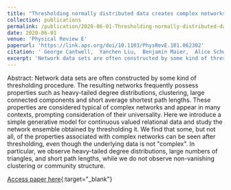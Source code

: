 ```yaml
---
title: "Thresholding normally distributed data creates complex networks"
collection: publications
permalink: /publication/2020-06-01-Thresholding-normally-distributed-data-creates-complex-networks
date: 2020-06-01
venue: 'Physical Review E'
paperurl: 'https://link.aps.org/doi/10.1103/PhysRevE.101.062302'
citation: ' George Cantwell,  Yanchen Liu,  Benjamin Maier,  Alice Schwarze,  Carlos Serv{\&apos;{a}}n,  Jordan Snyder,  Guillaume St-Onge, &quot;Thresholding normally distributed data creates complex networks.&quot; Physical Review E, 2020.'
excerpt: 'Network data sets are often constructed by some kind of thresholding procedure. The resulting networks frequently possess properties such as heavy-tailed degree distributions, clustering, large connected components and short average shortest path lengths. These properties are considered typical of complex networks and appear in many contexts, prompting consideration of their universality. Here we introduce a simple generative model for continuous valued relational data and study the network ensemble obtained by thresholding it. We find that some, but not all, of the properties associated with complex networks can be seen after thresholding, even though the underlying data is not &quot;complex&quot;. In particular, we observe heavy-tailed degree distributions, large numbers of triangles, and short path lengths, while we do not observe non-vanishing clustering or community structure.'
---
```

Abstract: Network data sets are often constructed by some kind of thresholding procedure. The resulting networks frequently possess properties such as heavy-tailed degree distributions, clustering, large connected components and short average shortest path lengths. These properties are considered typical of complex networks and appear in many contexts, prompting consideration of their universality. Here we introduce a simple generative model for continuous valued relational data and study the network ensemble obtained by thresholding it. We find that some, but not all, of the properties associated with complex networks can be seen after thresholding, even though the underlying data is not &quot;complex&quot;. In particular, we observe heavy-tailed degree distributions, large numbers of triangles, and short path lengths, while we do not observe non-vanishing clustering or community structure.

[Access paper here](https://link.aps.org/doi/10.1103/PhysRevE.101.062302){:target="_blank"}
